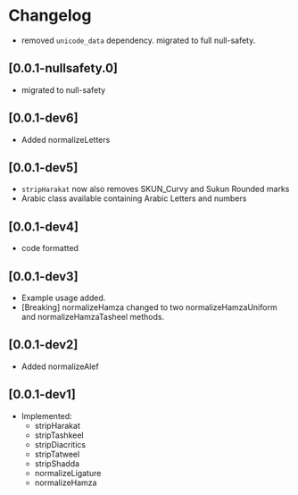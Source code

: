# Changelog

- removed `unicode_data` dependency. migrated to full null-safety.
## [0.0.1-nullsafety.0]
- migrated to null-safety
## [0.0.1-dev6]
- Added normalizeLetters
## [0.0.1-dev5]
- `stripHarakat` now also removes SKUN_Curvy and Sukun Rounded marks
- Arabic class available containing Arabic Letters and numbers
## [0.0.1-dev4]
- code formatted
## [0.0.1-dev3]
- Example usage added.
- [Breaking] normalizeHamza changed to two normalizeHamzaUniform and normalizeHamzaTasheel methods.
## [0.0.1-dev2]
- Added normalizeAlef
## [0.0.1-dev1]
- Implemented:
    - stripHarakat
    - stripTashkeel
    - stripDiacritics
    - stripTatweel
    - stripShadda
    - normalizeLigature
    - normalizeHamza